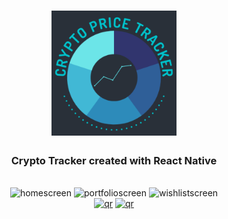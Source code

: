 <h1 align="center">
  <img width="200px" src="./assets/icon.png" alt="Logo" />
  <br />
</h1>

<h3 align="center">
   Crypto Tracker created with React Native</a>
</h3>


<div style="display: inline_block" align="center"><br>
  <img width="200px" height="400px"" style="object-fit: contain" src="" alt="homescreen" />
  <img width="200px" height="400px" style="object-fit: contain" src="" alt="portfolioscreen"/>
  <img width="200px" height="400px" style="object-fit: contain" src="" alt="wishlistscreen"/>
</div>

<div align="center">
  <a href="#"><img src="https://qr.expo.dev/expo-go?owner=flexnerr&slug=CryptoTracker&releaseChannel=default&host=exp.host" alt="qr" width="200" height="200" /></a>
  <a href="#"><img src="https://user-images.githubusercontent.com/99184393/182557606-b36f2540-1260-42bf-b547-ed5832e3615e.png" alt="qr" width="200" height="200" /></a>
</div>
